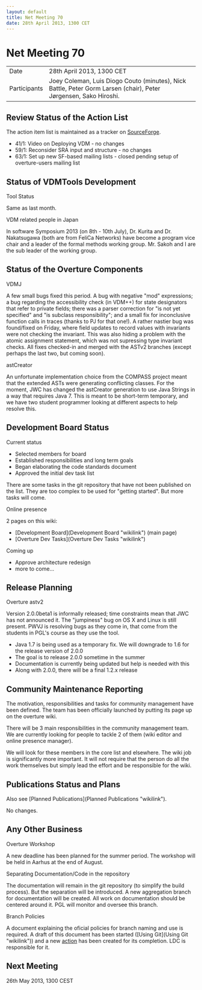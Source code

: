 ```yaml
---
layout: default
title: Net Meeting 70
date: 28th April 2013, 1300 CET
---
```


<script src="https://code.jquery.com/jquery-1.11.1.min.js">
</script>
<script src="/javascripts/edit.js"></script>
<script>setEditButonNm();</script>

# Net Meeting 70

|||
|---|---|
| Date | 28th April 2013, 1300 CET |
| Participants | Joey Coleman, Luis Diogo Couto (minutes), Nick Battle, Peter Gorm Larsen (chair), Peter Jørgensen, Sako Hiroshi. |

Review Status of the Action List
--------------------------------

The action item list is maintained as a tracker on
[SourceForge](https://sourceforge.net/p/overture/netmeeting-actions/).

-   41/​1: Video on Deploying VDM - no changes
-   59/​1: Reconsider SRA input and structure - no changes
-   63/​1: Set up new SF-based mailing lists - closed pending setup of
    overture-users mailing list

Status of VDMTools Development
------------------------------

Tool Status

Same as last month.

VDM related people in Japan

In software Symposium 2013 (on 8th - 10th July), Dr. Kurita and Dr.
Nakatsugawa (both are from FeliCa Networks) have become a program vice
chair and a leader of the formal methods working group. Mr. Sakoh and I
are the sub leader of the working group.

Status of the Overture Components
---------------------------------

VDMJ

A few small bugs fixed this period. A bug with negative "mod"
expressions; a bug regarding the accessibility check (in VDM++) for
state designators that refer to private fields; there was a parser
correction for "is not yet specified" and "is subclass responsibility";
and a small fix for inconclusive function calls in traces (thanks to PJ
for that one!). A rather nastier bug was found/fixed on Friday, where
field updates to record values with invariants were not checking the
invariant. This was also hiding a problem with the atomic assignment
statement, which was not supressing type invariant checks. All fixes
checked-in and merged with the ASTv2 branches (except perhaps the last
two, but coming soon).

astCreator

An unfortunate implementation choice from the COMPASS project meant that
the extended ASTs were generating conflicting classes. For the moment,
JWC has changed the astCreator generation to use Java Strings in a way
that requires Java 7. This is meant to be short-term temporary, and we
have two student programmer looking at different aspects to help resolve
this.

Development Board Status
------------------------

Current status

-   Selected members for board
-   Established responsibilities and long term goals
-   Began elaborating the code standards document
-   Approved the initial dev task list

There are some tasks in the git repository that have not been published
on the list. They are too complex to be used for "getting started". But
more tasks will come.

Online presence

2 pages on this wiki:

-   [Development Board](Development Board "wikilink") (main page)
-   [Overture Dev Tasks](Overture Dev Tasks "wikilink")

Coming up

-   Approve architecture redesign
-   more to come...

Release Planning
----------------

Overture astv2

Version 2.0.0beta1 is informally released; time constraints mean that
JWC has not announced it. The "jumpiness" bug on OS X and Linux is still
present. PWVJ is resolving bugs as they come in, that come from the
students in PGL's course as they use the tool.

-   Java 1.7 is being used as a temporary fix. We will downgrade to 1.6
    for the release version of 2.0.0
-   The goal is to release 2.0.0 sometime in the summer
-   Documentation is currently being updated but help is needed with
    this
-   Along with 2.0.0, there will be a final 1.2.x release

Community Maintenance Reporting
-------------------------------

The motivation, responsibilities and tasks for community management have
been defined. The team has been officially launched by putting its page
up on the overture wiki.

There will be 3 main responsibilities in the community management team.
We are currently looking for people to tackle 2 of them (wiki editor and
online presence manager).

We will look for these members in the core list and elsewhere. The wiki
job is significantly more important. It will not require that the person
do all the work themselves but simply lead the effort and be responsible
for the wiki.

Publications Status and Plans
-----------------------------

Also see [Planned Publications](Planned Publications "wikilink").

No changes.

Any Other Business
------------------

Overture Workshop

A new deadline has been planned for the summer period. The workshop will
be held in Aarhus at the end of August.

Separating Documentation/Code in the repository

The documentation will remain in the git repository (to simplify the
build process). But the separation will be introduced. A new aggregation
branch for documentation will be created. All work on documentation
should be centered around it. PGL will monitor and oversee this branch.

Branch Policies

A document explaining the oficial policies for branch naming and use is
required. A draft of this document has been started ([Using
Git](Using Git "wikilink")) and a new
[action](https://sourceforge.net/p/overture/netmeeting-actions/106/) has
been created for its completion. LDC is responsible for it.

Next Meeting
------------

26th May 2013, 1300 CEST

   <div id="edit_page_div"></div>